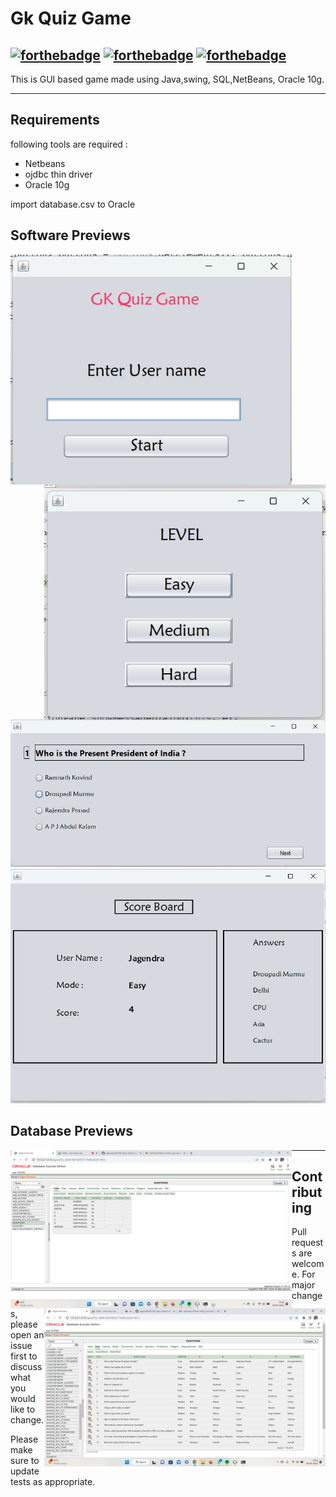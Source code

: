 # Gk Quiz Game

[![forthebadge](https://forthebadge.com/images/badges/made-with-java.svg)](https://forthebadge.com)
[![forthebadge](https://forthebadge.com/images/badges/built-by-developers.svg)](https://forthebadge.com)
[![forthebadge](https://forthebadge.com/images/badges/open-source.svg)](https://forthebadge.com)
----
This is GUI based game made using Java,swing, SQL,NetBeans, Oracle 10g. 


----
## Requirements
following tools are required :

* Netbeans
* ojdbc thin driver
* Oracle 10g

import database.csv to Oracle


## Software Previews

<img src="images/1.png " align = "left" width = 450> 
<img src="images/2.png" align = "right" width = 450> 
<img src="images/3.png"> 
<img src="images/4.png"> 

## Database Previews
<img src="images/6.png " align = "left" width = 450> 
<img src="images/5.png" align = "right" width = 450> 

-------

## Contributing
Pull requests are welcome. For major changes, please open an issue first to discuss what you would like to change.

Please make sure to update tests as appropriate.
